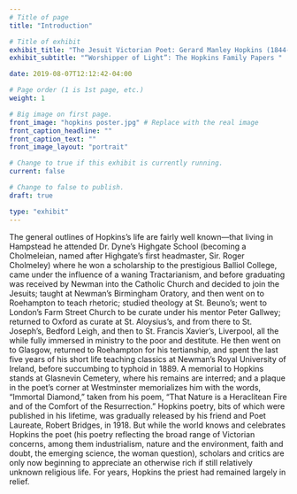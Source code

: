 ```yaml
---
# Title of page
title: "Introduction"

# Title of exhibit
exhibit_title: "The Jesuit Victorian Poet: Gerard Manley Hopkins (1844-1889) 125th Anniversary"
exhibit_subtitle: "“Worshipper of Light”: The Hopkins Family Papers "

date: 2019-08-07T12:12:42-04:00

# Page order (1 is 1st page, etc.)
weight: 1 

# Big image on first page.
front_image: "hopkins poster.jpg" # Replace with the real image
front_caption_headline: ""
front_caption_text: ""
front_image_layout: "portrait"

# Change to true if this exhibit is currently running.
current: false

# Change to false to publish.
draft: true

type: "exhibit"
---
```


The general outlines of Hopkins’s life are fairly well known—that living in Hampstead he attended Dr. Dyne’s Highgate School (becoming a Cholmeleian, named after Highgate’s first headmaster, Sir. Roger Cholmeley) where he won a scholarship to the prestigious Balliol College, came under the influence of a waning Tractarianism, and before graduating was received by Newman into the Catholic Church and decided to join the Jesuits; taught at Newman’s Birmingham Oratory, and then went on to Roehampton to teach rhetoric; studied theology at St. Beuno’s; went to London’s Farm Street Church to be curate under his mentor Peter Gallwey; returned to Oxford as curate at St. Aloysius’s, and from there to St. Joseph’s, Bedford Leigh, and then to St. Francis Xavier’s, Liverpool, all the while fully immersed in ministry to the poor and destitute. He then went on to Glasgow, returned to Roehampton for his tertianship, and spent the last five years of his short life teaching classics at Newman’s Royal University of Ireland, before succumbing to typhoid in 1889. A memorial to Hopkins stands at Glasnevin Cemetery, where his remains are interred; and a plaque in the poet’s corner at Westminster memorializes him with the words, “Immortal Diamond,” taken from his poem, “That Nature is a Heraclitean Fire and of the Comfort of the Resurrection.” Hopkins poetry, bits of which were published in his lifetime, was gradually released by his friend and Poet Laureate, Robert Bridges, in 1918. But while the world knows and celebrates Hopkins the poet (his poetry reflecting the broad range of Victorian concerns, among them industrialism, nature and the environment, faith and doubt, the emerging science, the woman question), scholars and critics are only now beginning to appreciate an otherwise rich if still relatively unknown religious life. For years, Hopkins the priest had remained largely in relief.